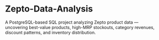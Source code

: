 # Zepto-Data-Analysis
A PostgreSQL-based SQL project analyzing Zepto product data — uncovering best-value products, high-MRP stockouts, category revenues, discount patterns, and inventory distribution.
